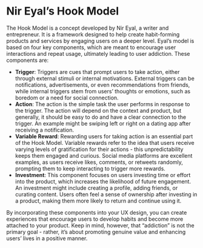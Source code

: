 # Nir Eyal’s Hook Model

The Hook Model is a concept developed by Nir Eyal, a writer and entrepreneur. It is a framework designed to help create habit-forming products and services by engaging users on a deeper level. Eyal’s model is based on four key components, which are meant to encourage user interactions and repeat usage, ultimately leading to user addiction. These components are:

- **Trigger**: Triggers are cues that prompt users to take action, either through external stimuli or internal motivations. External triggers can be notifications, advertisements, or even recommendations from friends, while internal triggers stem from users’ thoughts or emotions, such as boredom or a need for social connection.
- **Action**: The action is the simple task the user performs in response to the trigger. The action will depend on the context and product, but generally, it should be easy to do and have a clear connection to the trigger. An example might be swiping left or right on a dating app after receiving a notification.
- **Variable Reward**: Rewarding users for taking action is an essential part of the Hook Model. Variable rewards refer to the idea that users receive varying levels of gratification for their actions - this unpredictability keeps them engaged and curious. Social media platforms are excellent examples, as users receive likes, comments, or retweets randomly, prompting them to keep interacting to trigger more rewards.
- **Investment**: This component focuses on users investing time or effort into the product, which increases the likelihood of future engagement. An investment might include creating a profile, adding friends, or curating content. Users often feel a sense of ownership after investing in a product, making them more likely to return and continue using it.

By incorporating these components into your UX design, you can create experiences that encourage users to develop habits and become more attached to your product. Keep in mind, however, that “addiction” is not the primary goal - rather, it’s about promoting genuine value and enhancing users’ lives in a positive manner.
